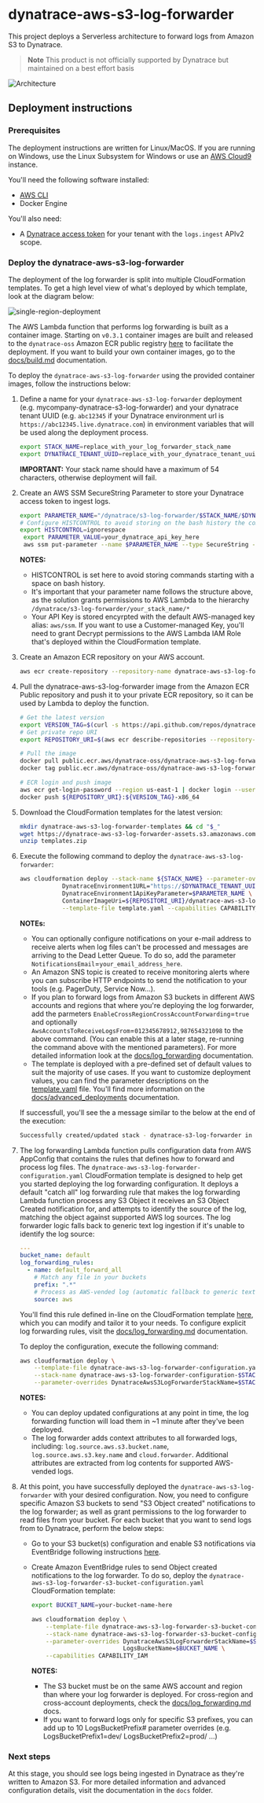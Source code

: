 # dynatrace-aws-s3-log-forwarder

This project deploys a Serverless architecture to forward logs from Amazon S3 to Dynatrace.

> **Note**
> This product is not officially supported by Dynatrace but maintained on a best effort basis

![Architecture](docs/images/architecture.jpg)

## Deployment instructions

### Prerequisites

The deployment instructions are written for Linux/MacOS. If you are running on Windows, use the Linux Subsystem for Windows or use an [AWS Cloud9](https://aws.amazon.com/cloud9/) instance.

You'll need the following software installed:

* [AWS CLI](https://docs.aws.amazon.com/cli/latest/userguide/getting-started-install.html)
* Docker Engine

You'll also need:

* A [Dynatrace access token](https://www.dynatrace.com/support/help/dynatrace-api/basics/dynatrace-api-authentication) for your tenant with the `logs.ingest` APIv2 scope.

### Deploy the dynatrace-aws-s3-log-forwarder

The deployment of the log forwarder is split into multiple CloudFormation templates. To get a high level view of what's deployed by which template, look at the diagram below:

![single-region-deployment](docs/images/single-region-deployment.jpg)

The AWS Lambda function that performs log forwarding is built as a container image. Starting on `v0.3.1` container images are built and released to the `dynatrace-oss` Amazon ECR public registry [here](https://gallery.ecr.aws/dynatrace-oss/dynatrace-aws-s3-log-forwarder) to facilitate the deployment. If you want to build your own container images, go to the [docs/build.md](docs/build.md) documentation.

To deploy the `dynatrace-aws-s3-log-forwarder` using the provided container images, follow the instructions below:

1. Define a name for your `dynatrace-aws-s3-log-forwarder` deployment (e.g. mycompany-dynatrace-s3-log-forwarder) and your dynatrace tenant UUID (e.g. `abc12345` if your Dynatrace environment url is `https://abc12345.live.dynatrace.com`) in environment variables that will be used along the deployment process.

    ```bash
    export STACK_NAME=replace_with_your_log_forwarder_stack_name
    export DYNATRACE_TENANT_UUID=replace_with_your_dynatrace_tenant_uuid
    ```

    **IMPORTANT:** Your stack name should have a maximum of 54 characters, otherwise deployment will fail.

1. Create an AWS SSM SecureString Parameter to store your Dynatrace access token to ingest logs.

    ```bash
    export PARAMETER_NAME="/dynatrace/s3-log-forwarder/$STACK_NAME/$DYNATRACE_TENANT_UUID/api-key"
    # Configure HISTCONTROL to avoid storing on the bash history the commands containing API keys
    export HISTCONTROL=ignorespace
     export PARAMETER_VALUE=your_dynatrace_api_key_here
     aws ssm put-parameter --name $PARAMETER_NAME --type SecureString --value $PARAMETER_VALUE
    ```

    **NOTES:**
    * HISTCONTROL is set here to avoid storing commands starting with a space on bash history.
    * It's important that your parameter name follows the structure above, as the solution grants permissions to AWS Lambda to the hierarchy `/dynatrace/s3-log-forwarder/your_stack_name/*`
    * Your API Key is stored encyrpted with the default AWS-managed key alias: `aws/ssm`. If you want to use a Customer-managed Key, you'll need to grant Decrypt permissions to the AWS Lambda IAM Role that's deployed within the CloudFormation template.

1. Create an Amazon ECR repository on your AWS account.

    ```bash
    aws ecr create-repository --repository-name dynatrace-aws-s3-log-forwarder
    ```

1. Pull the dynatrace-aws-s3-log-forwarder image from the Amazon ECR Public repository and push it to your private ECR repository, so it can be used by Lambda to deploy the function.

    ```bash
    # Get the latest version
    export VERSION_TAG=$(curl -s https://api.github.com/repos/dynatrace-oss/dynatrace-aws-s3-log-forwarder/releases/latest | grep tag_name | cut -d'"' -f4)
    # Get private repo URI
    export REPOSITORY_URI=$(aws ecr describe-repositories --repository-names dynatrace-aws-s3-log-forwarder --query 'repositories[0].repositoryUri')

    # Pull the image
    docker pull public.ecr.aws/dynatrace-oss/dynatrace-aws-s3-log-forwarder:${VERSION_TAG}-x86_64
    docker tag public.ecr.aws/dynatrace-oss/dynatrace-aws-s3-log-forwarder:${VERSION_TAG}-x86_64 ${REPOSITORY_URI}:${VERSION_TAG}-x86_64

    # ECR login and push image
    aws ecr get-login-password --region us-east-1 | docker login --username AWS --password-stdin $(echo "$REPOSITORY_URI" | cut -d'/' -f1)
    docker push ${REPOSITORY_URI}:${VERSION_TAG}-x86_64
    ```

1. Download the CloudFormation templates for the latest version:

    ```bash
    mkdir dynatrace-aws-s3-log-forwarder-templates && cd "$_"
    wget https://dynatrace-aws-s3-log-forwarder-assets.s3.amazonaws.com/${VERSION_TAG}/templates.zip
    unzip templates.zip
    ```

1. Execute the following command to deploy the `dynatrace-aws-s3-log-forwarder`:

    ```bash
    aws cloudformation deploy --stack-name ${STACK_NAME} --parameter-overrides \
                DynatraceEnvironment1URL="https://$DYNATRACE_TENANT_UUID.live.dynatrace.com" \
                DynatraceEnvironment1ApiKeyParameter=$PARAMETER_NAME \
                ContainerImageUri=${REPOSITORI_URI}/dynatrace-aws-s3-log-forwarder:${VERSION_TAG}-x86_64 \
                --template-file template.yaml --capabilities CAPABILITY_IAM 
    ```

    **NOTEs:**

    * You can optionally configure notifications on your e-mail address to receive alerts when log files can't be processed and messages are arriving to the Dead Letter Queue. To do so, add the parameter `NotificationsEmail`=`your_email_address_here`.
    * An Amazon SNS topic is created to receive monitoring alerts where you can subscribe HTTP endpoints to send the notification to your tools (e.g. PagerDuty, Service Now...).
    * If you plan to forward logs from Amazon S3 buckets in different AWS accounts and regions that where you're deploying the log forwarder, add the parmeters `EnableCrossRegionCrossAccountForwarding`=`true` and optionally `AwsAccountsToReceiveLogsFrom`=`012345678912,987654321098` to the above command. (You can enable this at a later stage, re-running the command above with the mentioned parameters). For more detailed information look at the [docs/log_forwarding](docs/log_forwarding.md#forward-logs-from-s3-buckets-on-different-aws-regions) documentation.
    * The template is deployed with a pre-defined set of default values to suit the majority of use cases. If you want to customize deployment values, you can find the parameter descriptions on the [template.yaml](template.yaml#L29-L135) file. You'll find more information on the [docs/advanced_deployments](docs/advanced_deployments.md) documentation.

    If successfull, you'll see the a message similar to the below at the end of the execution:

    ```bash
    Successfully created/updated stack - dynatrace-s3-log-forwarder in us-east-1
    ```

1. The log forwarding Lambda function pulls configuration data from AWS AppConfig that contains the rules that defines how to forward and process log files. The `dynatrace-aws-s3-log-forwarder-configuration.yaml` CloudFormation template is designed to help get you started deploying the log forwarding configuration. It deploys a default "catch all" log forwarding rule that makes the log forwarding Lambda function process any S3 Object it receives an S3 Object Created notification for, and attempts to identify the source of the log, matching the object against supported AWS log sources. The log forwarder logic falls back to generic text log ingestion if it's unable to identify the log source:

    ```yaml
    ---
    bucket_name: default
    log_forwarding_rules:
      - name: default_forward_all
        # Match any file in your buckets
        prefix: ".*"
        # Process as AWS-vended log (automatic fallback to generic text log    ingestion if log is not 
        source: aws
    ```

    You'll find this rule defined in-line on the CloudFormation template [here](dynatrace-aws-s3-log-forwarder-configuration.yaml#L60-L67), which you can modify and tailor it to your needs. To configure explicit log forwarding rules, visit  the [docs/log_forwarding.md](docs/log_forwarding.md) documentation.

    To deploy the configuration, execute the following command:

    ```bash
    aws cloudformation deploy \
        --template-file dynatrace-aws-s3-log-forwarder-configuration.yaml \
        --stack-name dynatrace-aws-s3-log-forwarder-configuration-$STACK_NAME \
        --parameter-overrides DynatraceAwsS3LogForwarderStackName=$STACK_NAME
    ```

    **NOTES:**
    * You can deploy updated configurations at any point in time, the log forwarding function will load them in ~1 minute after they've been deployed.
    * The log forwarder adds context attributes to all forwarded logs, including: `log.source.aws.s3.bucket.name`, `log.source.aws.s3.key.name` and `cloud.forwarder`. Additional attributes are extracted from log contents for supported AWS-vended logs.

1. At this point, you have successfully deployed the `dynatrace-aws-s3-log-forwarder` with your desired configuration. Now, you need to configure specific Amazon S3 buckets to send "S3 Object created" notifications to the log forwarder; as well as grant permissions to the log forwarder to read files from your bucket. For each bucket that you want to send logs from to Dynatrace, perform the below steps:

    * Go to your S3 bucket(s) configuration and enable S3 notifications via EventBridge following instructions [here](https://docs.aws.amazon.com/AmazonS3/latest/userguide/enable-event-notifications-eventbridge.html).
    * Create Amazon EventBridge rules to send Object created notifications to the log forwarder. To do so, deploy the `dynatrace-aws-s3-log-forwarder-s3-bucket-configuration.yaml` CloudFormation template:

        ```bash
        export BUCKET_NAME=your-bucket-name-here

        aws cloudformation deploy \
            --template-file dynatrace-aws-s3-log-forwarder-s3-bucket-configuration.yaml \
            --stack-name dynatrace-aws-s3-log-forwarder-s3-bucket-configuration-$BUCKET_NAME \
            --parameter-overrides DynatraceAwsS3LogForwarderStackName=$STACK_NAME \
                                  LogsBucketName=$BUCKET_NAME \
            --capabilities CAPABILITY_IAM
        ```

        **NOTES:**
        * The S3 bucket must be on the same AWS account and region than where your log forwarder is deployed. For cross-region and cross-account deployments, check the [docs/log_forwarding.md](docs/log_forwarding.md#forward-logs-from-s3-buckets-on-different-aws-regions) docs.
        * If you want to forward logs only for specific S3 prefixes, you can add up to 10 LogsBucketPrefix# parameter overrides (e.g. LogsBucketPrefix1=dev/ LogsBucketPrefix2=prod/ ...)

### Next steps

At this stage, you should see logs being ingested in Dynatrace as they're written to Amazon S3. For more detailed information and advanced configuration details, visit the documentation in the `docs` folder.
